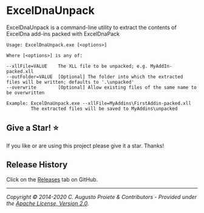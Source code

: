 # ExcelDnaUnpack

ExcelDnaUnpack is a command-line utility to extract the contents of ExcelDna add-ins packed with ExcelDnaPack

```
Usage: ExcelDnaUnpack.exe [<options>]

Where [<options>] is any of:

--xllFile=VALUE    The XLL file to be unpacked; e.g. MyAddIn-packed.xll
--outFolder=VALUE  [Optional] The folder into which the extracted files will be written; defaults to '.\unpacked'
--overwrite        [Optional] Allow existing files of the same name to be overwritten

Example: ExcelDnaUnpack.exe --xllFile=MyAddins\FirstAddin-packed.xll
         The extracted files will be saved to MyAddins\unpacked
```

## Give a Star! :star:

If you like or are using this project please give it a star. Thanks!

## Release History

Click on the [Releases](https://github.com/augustoproiete/ExcelDnaUnpack/releases) tab on GitHub.


---

_Copyright &copy; 2014-2020 C. Augusto Proiete & Contributors - Provided under the [Apache License, Version 2.0](LICENSE)._
